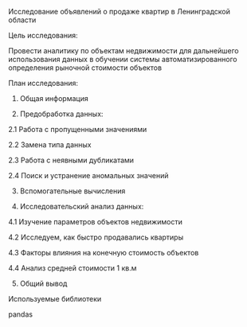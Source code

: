 Исследование объявлений о продаже квартир в Ленинградской области

Цель исследования:

Провести аналитику по объектам недвижимости для дальнейшего 
использования данных в обучении системы автоматизированного определения
рыночной стоимости объектов

План исследования:

1. Общая информация

2. Предобработка данных:

2.1 Работа с пропущенными значениями

2.2 Замена типа данных

2.3 Работа с неявными дубликатами

2.4 Поиск и устранение аномальных значений

3. Вспомогательные вычисления

4. Исследовательский анализ данных:

4.1 Изучение параметров объектов недвижимости

4.2 Исследуем, как быстро продавались квартиры

4.3 Факторы влияния на конечную стоимость объектов

4.4 Анализ средней стоимости 1 кв.м

5. Общий вывод

Используемые библиотеки

pandas
